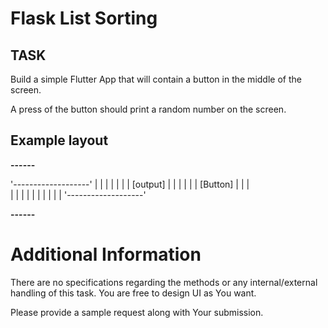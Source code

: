 # Flask List Sorting

## TASK 
Build a simple Flutter App that will contain a button in the middle of the screen.

A press of the button should print a random number on the screen.


## Example layout
**------**


'-------------------'
|                   |
|                   |
|                   |
|     [output]      |
|                   |
|                   |
|     [Button]      |
|                   |   
|                   |
|                   |
|                   |
|                   |
|                   |
'-------------------'


**------**


# Additional Information
There are no specifications regarding the methods or any internal/external handling of this task. 
You are free to design UI as You want.

Please provide a sample request along with Your submission. 

